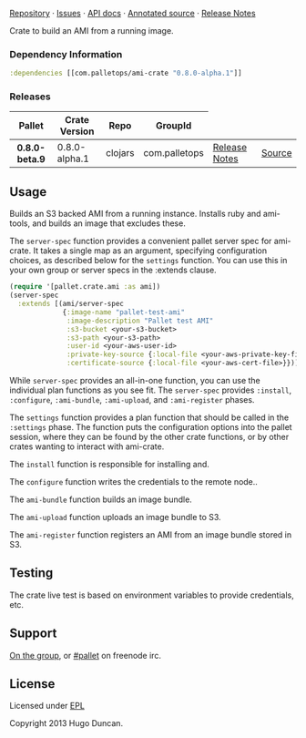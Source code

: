[Repository](https://github.com/pallet/ami-crate) &#xb7;
[Issues](https://github.com/pallet/ami-crate/issues) &#xb7;
[API docs](http://palletops.com/ami-crate/0.8/api) &#xb7;
[Annotated source](http://palletops.com/ami-crate/0.8/annotated/uberdoc.html) &#xb7;
[Release Notes](https://github.com/pallet/ami-crate/blob/develop/ReleaseNotes.md)

Crate to build an AMI from a running image.

### Dependency Information

```clj
:dependencies [[com.palletops/ami-crate "0.8.0-alpha.1"]]
```

### Releases

<table>
<thead>
  <tr><th>Pallet</th><th>Crate Version</th><th>Repo</th><th>GroupId</th></tr>
</thead>
<tbody>
  <tr>
    <th>0.8.0-beta.9</th>
    <td>0.8.0-alpha.1</td>
    <td>clojars</td>
    <td>com.palletops</td>
    <td><a href='https://github.com/pallet/ami-crate/blob/0.8.0-alpha.1/ReleaseNotes.md'>Release Notes</a></td>
    <td><a href='https://github.com/pallet/ami-crate/blob/0.8.0-alpha.1/'>Source</a></td>
  </tr>
</tbody>
</table>

## Usage

Builds an S3 backed AMI from a running instance.  Installs ruby and ami-tools,
and builds an image that excludes these.

The `server-spec` function provides a convenient pallet server spec for
ami-crate.  It takes a single map as an argument, specifying configuration
choices, as described below for the `settings` function.  You can use this
in your own group or server specs in the :extends clause.

```clj
(require '[pallet.crate.ami :as ami])
(server-spec
  :extends [(ami/server-spec
             {:image-name "pallet-test-ami"
              :image-description "Pallet test AMI"
              :s3-bucket <your-s3-bucket>
              :s3-path <your-s3-path>
              :user-id <your-aws-user-id>
              :private-key-source {:local-file <your-aws-private-key-file>}
              :certificate-source {:local-file <your-aws-cert-file>}})])
```

While `server-spec` provides an all-in-one function, you can use the individual
plan functions as you see fit.  The `server-spec` provides `:install`,
`:configure`, `:ami-bundle`, `:ami-upload`, and `:ami-register` phases.

The `settings` function provides a plan function that should be called in the
`:settings` phase.  The function puts the configuration options into the pallet
session, where they can be found by the other crate functions, or by other
crates wanting to interact with ami-crate.

The `install` function is responsible for installing and.

The `configure` function writes the credentials to the remote node..

The `ami-bundle` function builds an image bundle.

The `ami-upload` function uploads an image bundle to S3.

The `ami-register` function registers an AMI from an image bundle stored in S3.


## Testing

The crate live test is based on environment variables to provide credentials,
etc.

## Support

[On the group](http://groups.google.com/group/pallet-clj), or
[#pallet](http://webchat.freenode.net/?channels=#pallet) on freenode irc.

## License

Licensed under [EPL](http://www.eclipse.org/legal/epl-v10.html)

Copyright 2013 Hugo Duncan.
